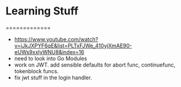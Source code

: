 # Learning Stuff

=============

- https://www.youtube.com/watch?v=jJkJXPYF6qE&list=PLTxFJWe_410yjXmAE90-eUWs9xxIyWNU8&index=16
- need to look into Go Modules
- work on JWT. add sensible defaults for abort func, continuefunc, tokenblock funcs.
- fix jwt stuff in the login handler.

